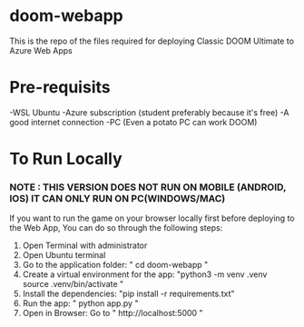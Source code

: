 # doom-webapp
This is the repo of the files required for deploying Classic DOOM Ultimate to Azure Web Apps

# Pre-requisits 
-WSL Ubuntu
-Azure subscription (student preferably because it's free)
-A good internet connection 
-PC (Even a potato PC can work DOOM)

# To Run Locally
### NOTE : THIS VERSION DOES NOT RUN ON MOBILE (ANDROID, IOS) IT CAN ONLY RUN ON PC(WINDOWS/MAC) ###
If you want to run the game on your browser locally first before deploying to the Web App, You can do so through the following steps:

1) Open Terminal with administrator
2) Open Ubuntu terminal
3) Go to the application folder: 
      " cd doom-webapp "
4) Create a virtual environment for the app:
      "python3 -m venv .venv \
       source .venv/bin/activate "
5) Install the dependencies:
      "pip install -r requirements.txt"
6) Run the app:
      " python app.py "
7) Open in Browser:
   Go to " http://localhost:5000 "
